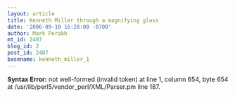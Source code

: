 ```yaml
---
layout: article
title: Kenneth Miller through a magnifying glass
date: '2006-09-10 16:28:00 -0700'
author: Mark Perakh
mt_id: 2487
blog_id: 2
post_id: 2487
basename: kenneth_miller_1
---
```

<p><strong>Syntax Error:</strong> 
not well-formed (invalid token) at line 1, column 654, byte 654 at /usr/lib/perl5/vendor_perl/XML/Parser.pm line 187.
</p>
